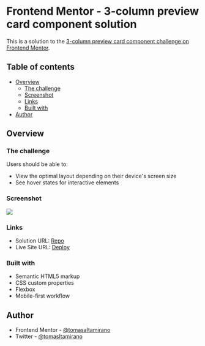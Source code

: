 # Frontend Mentor - 3-column preview card component solution

This is a solution to the [3-column preview card component challenge on Frontend Mentor](https://www.frontendmentor.io/challenges/3column-preview-card-component-pH92eAR2-).

## Table of contents

- [Overview](#overview)
  - [The challenge](#the-challenge)
  - [Screenshot](#screenshot)
  - [Links](#links)
  - [Built with](#built-with)
- [Author](#author)




## Overview

### The challenge

Users should be able to:

- View the optimal layout depending on their device's screen size
- See hover states for interactive elements

### Screenshot

![](https://i.imgur.com/EgXznqz.png)



### Links

- Solution URL: [Repo](https://github.com/tomasaltamirano/three-columns-card)
- Live Site URL: [Deploy](https://three-columns-card.vercel.app/)


### Built with

- Semantic HTML5 markup
- CSS custom properties
- Flexbox
- Mobile-first workflow

## Author


- Frontend Mentor - [@tomasaltamirano](https://www.frontendmentor.io/profile/tomasaltamirano)
- Twitter - [@tomasltamirano](https://www.twitter.com/tomaltamirano_)




